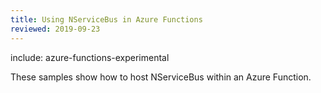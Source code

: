 ```yaml
---
title: Using NServiceBus in Azure Functions
reviewed: 2019-09-23
---
```


include: azure-functions-experimental

These samples show how to host NServiceBus within an Azure Function.
